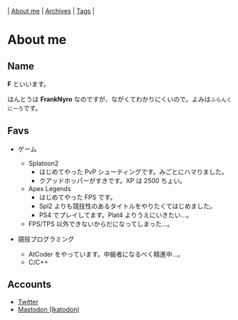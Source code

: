| [About me](https://franknyro.github.io/blog/) | [Archives](https://franknyro.github.io/blog/archives) | [Tags](https://franknyro.github.io/blog/tags) | 

# About me
## Name
**F** といいます。

ほんとうは **FrankNyro** なのですが、ながくてわかりにくいので。よみは`ふらんくにーろ`です。

## Favs
- ゲーム
  - Splatoon2
    - はじめてやった PvP シューティングです。みごとにハマりました。
    - クアッドホッパーがすきです。XP は 2500 ちょい。
  - Apex Legends
    - はじめてやった FPS です。
    - Spl2 よりも競技性のあるタイトルをやりたくてはじめました。
    - PS4 でプレイしてます。Plat4 よりうえにいきたい…。
  - FPS/TPS 以外できないからだになってしまった…。

- 競技プログラミング
  - AtCoder をやっています。中級者になるべく精進中…。
  - C/C++

## Accounts
- [Twitter](https://twitter.com/FrankNyro)
- [Mastodon (Ikatodon)](https://ika.queloud.net/web/accounts/19823)